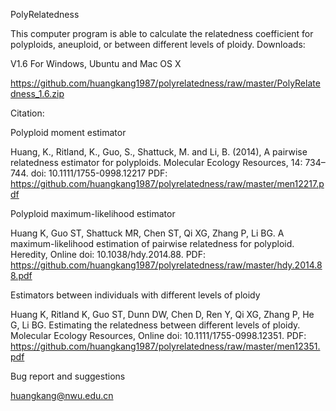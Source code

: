 PolyRelatedness

This computer program is able to calculate the relatedness coefficient for polyploids, aneuploid, or between different levels of ploidy.
Downloads:

V1.6 For Windows, Ubuntu and Mac OS X

https://github.com/huangkang1987/polyrelatedness/raw/master/PolyRelatedness_1.6.zip

Citation:

Polyploid moment estimator

Huang, K., Ritland, K., Guo, S., Shattuck, M. and Li, B. (2014), A pairwise relatedness estimator for polyploids. Molecular Ecology Resources, 14: 734–744. doi: 10.1111/1755-0998.12217 PDF: https://github.com/huangkang1987/polyrelatedness/raw/master/men12217.pdf

Polyploid maximum-likelihood estimator

Huang K, Guo ST, Shattuck MR, Chen ST, Qi XG, Zhang P, Li BG. A maximum-likelihood estimation of pairwise relatedness for polyploid. Heredity, Online doi: 10.1038/hdy.2014.88. PDF: https://github.com/huangkang1987/polyrelatedness/raw/master/hdy.2014.88.pdf

Estimators between individuals with different levels of ploidy

Huang K, Ritland K, Guo ST, Dunn DW, Chen D, Ren Y, Qi XG, Zhang P, He G, Li BG. Estimating the relatedness between different levels of ploidy. Molecular Ecology Resources, Online doi: 10.1111/1755-0998.12351. PDF: https://github.com/huangkang1987/polyrelatedness/raw/master/men12351.pdf

Bug report and suggestions

huangkang@nwu.edu.cn
